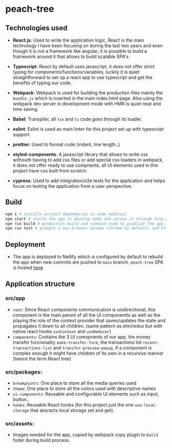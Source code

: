 # peach-tree

## Technologies used

* **React.js**: Used to write the application logic, React is the main technology I have been focusing on during the last two years and even though it is not a framework like angular, it is possible to build a framework around it that allows to build scalable SPA's. 

* **Typescript**: React by default uses javascript, it does not offer strict typing for components/functions/variables, luckily it is quiet straightforward to set up a react app to use typescript and get the benefits of typing our code.

* **Webpack**: Webpack is used for building the production files mainly the `bundle.js` which is inserted in the main index.html page. Also using the webpack dev server in development mode with HMR is quiet neat and time saving.

* **Babel**: Transpiler, all `tsx` and `ts` code goes through its loader.

* **eslint**: Eslint is used as main linter for this project set up with typescript support.

* **prettier**: Used to format code (indent, line length..)

* **styled-components**: A javascript library that allows to write css withouth having to add css files or add special css loaders in webpack, it does not offer ready to use compnents, all UI elements used in this project have css built from scratch.

* **cypress**: Used to add integration/e2e tests for the application and helps focus on testing the application from a user perspective.

## Build

```bash
npm i # installs project dependecies in node_modules/
npm start # starts the app in develop mode and serves it through http://localhost:4000
npm run build # production build and command used to pusblish the app to Netlify
npm run test # prompts a new browser window (chrome by default) and offers dashboard to trigger automated integration tests.
```

## Deployment
* The app is deployed to Netlify which is configured by default to rebuild the app when new commits are pushed to `main` branch. `peach-tree` SPA is hosted [here](https://eloquent-villani-6b11c0.netlify.app/)

## Application structure

### src/app

  * `root`: Since React components communication is unidirectional, this component is the main parent of all the UI componentts as well as the playing the role of the context provider that saves/updates the state and propagates it down to all children. (same pattern as elm/redux but with native react hooks `useContext` and `useReducer`)
  * `components`: Contains the 3 UI comopnents of our app, the money transfer funcionality `make-transfer-form`, the transactions list `recent-transactions-list` and `transfer-preview-popup`, if a component is complex enough it might have children of its own in a recursive manner (hence the term React tree)

### src/packages:

  * `breakpoints`: One place to store all the media queries used
  * `theme`: One place to store all the colors used with descriptive names
  * `ui-components`: Reusable and configurable UI elements such as input, button..
  * `hooks`: Reusable React hooks (for this project just the one `use-local-storage` that absracts local storage set and get).

### src/assets:

  * Images needed for the app, copied by webpack copy plugin to `build` foder during build process.
